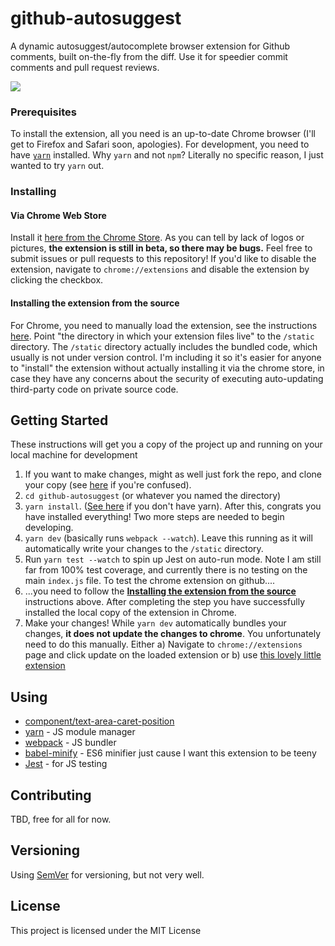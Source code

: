# github-autosuggest

A dynamic autosuggest/autocomplete browser extension for Github comments, built on-the-fly from the diff. Use it for speedier commit comments and pull request reviews.

![](https://i.imgur.com/9RmUiL2.gif)

### Prerequisites
To install the extension, all you need is an up-to-date Chrome browser (I'll get to Firefox and Safari soon, apologies). 
For development, you need to have [`yarn`](https://yarnpkg.com/en/) installed. Why `yarn` and not `npm`? Literally no specific reason, I just wanted to try `yarn` out. 

### Installing

#### Via Chrome Web Store
Install it [here from the Chrome Store](https://chrome.google.com/webstore/detail/github-comment-autosugges/cckhnpaedijpapngkpjodffjfiemhlnf). As you can tell by lack of logos or pictures, **the extension is still in beta, so there may be bugs.** Feel free to submit issues or pull requests to this repository! If you'd like to disable the extension, navigate to `chrome://extensions` and disable the extension by clicking the checkbox.

#### Installing the extension from the source
For Chrome, you need to manually load the extension, see the instructions [here](https://developer.chrome.com/extensions/getstarted#unpacked). Point "the directory in which your extension files live" to the `/static` directory. The `/static` directory actually includes the bundled code, which usually is not under version control. I'm including it so it's easier for anyone to "install" the extension without actually installing it via the chrome store, in case they have any concerns about the security of executing auto-updating third-party code on private source code.


## Getting Started
These instructions will get you a copy of the project up and running on your local machine for development

1. If you want to make changes, might as well just fork the repo, and clone your copy (see [here](https://help.github.com/articles/fork-a-repo/) if you're confused).
2. `cd github-autosuggest` (or whatever you named the directory)
3. `yarn install`. ([See here](https://yarnpkg.com/lang/en/docs/install/#mac-stable) if you don't have yarn). After this, congrats you have installed everything! Two more steps are needed to begin developing.
4. `yarn dev` (basically runs `webpack --watch`). Leave this running as it will automatically write your changes to the `/static` directory.
5. Run `yarn test --watch` to spin up Jest on auto-run mode. Note I am still far from 100% test coverage, and currently there is no testing on the main `index.js` file. To test the chrome extension on github....
6. ...you need to follow the [**Installing the extension from the source**](https://github.com/iampueroo/github-autosuggest#installing-the-extension-from-the-source) instructions above. After completing the step you have successfully installed the local copy of the extension in Chrome.
7. Make your changes! While `yarn dev` automatically bundles your changes, **it does not update the changes to chrome**. You unfortunately need to do this manually. Either a) Navigate to `chrome://extensions` page and click update on the loaded extension or b) use [this lovely little extension](https://chrome.google.com/webstore/detail/extensions-reloader/fimgfedafeadlieiabdeeaodndnlbhid)


## Using
* [component/text-area-caret-position](https://github.com/component/textarea-caret-position)
* [yarn](https://yarnpkg.com/en/) - JS module manager
* [webpack](https://webpack.github.io/) - JS bundler
* [babel-minify](https://github.com/babel/minify) - ES6 minifier just cause I want this extension to be teeny
* [Jest](https://jestjs.io/) - for JS testing

## Contributing

TBD, free for all for now.

## Versioning

Using [SemVer](http://semver.org/) for versioning, but not very well.

## License

This project is licensed under the MIT License
